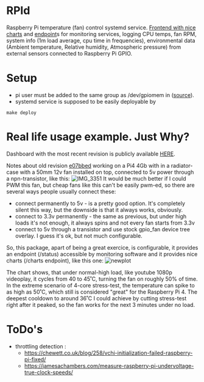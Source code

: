 # RPId
Raspberry Pi temperature (fan) control systemd service. [Frontend with nice charts](https://pi4.cdns.com.ua/charts) and [endpoint](https://pi4.cdns.com.ua/status)s for monitoring services, logging CPU temps, fan RPM, system info (1m load average, cpu time in frequencies), environmental data (Ambient temperature, Relative humidity, Atmospheric pressure) from external sensors connected to Raspberry Pi GPIO.

# Setup
- pi user must be added to the same group as /dev/gpiomem in ([source](https://raspberrypi.stackexchange.com/questions/40105/access-gpio-pins-without-root-no-access-to-dev-mem-try-running-as-root)).
- systemd service is supposed to be easily deployable by
```
make deploy
```

# Real life usage example. Just Why?
Dashboard with the most recent revision is publicly available [HERE](https://pi4.cdns.com.ua/charts).

Notes about old revision [e07bbed](https://github.com/parMaster/rpid/commit/e07bbed66f5384c41d595c599d575dca676a7c38) working on a Pi4 4Gb with in a radiator-case with a 50mm 12v fan installed on top, connected to 5v power through a npn-transistor, like this:
![IMG_3351](https://user-images.githubusercontent.com/1956191/222020060-eb204c20-2573-484a-a245-0be3da81abb7.jpeg)
It would be much better if I could PWM this fan, but cheap fans like this can't be easily pwm-ed, so there are several ways people usually connect these:
- connect permanently to 5v - is a pretty good option. It's completely silent this way, but the downside is that it always works, obviously.
- connect to 3.3v permanently - the same as previous, but under high loads it's not enough, it always spins and not every fan starts from 3.3v
- connect to 5v through a transistor and use stock gpio_fan device tree overlay. I guess it's ok, but not much configurable.

So, this package, apart of being a great exercice, is configurable, it provides an endpoint (/status) accessible by monitoring software and it provides nice charts (/charts endpoint), like this one:
![newplot](https://user-images.githubusercontent.com/1956191/222021495-85ca3665-fb5d-47d2-8218-2eb4e2c78d2b.png)

The chart shows, that under normal-high load, like youtube 1080p videoplay, it cycles from 40 to 45˚C, turning the fan on roughly 50% of time. In the extreme scenario of 4-core stress-test, the temperature can spike to as high as 50˚C, which still is considered "great" for the Raspberry Pi 4. The deepest cooldown to around 36˚C I could achieve by cutting stress-test right after it peaked, so the fan works for the next 3 minutes under no load.

# ToDo's
- throttling detection :
    - https://chewett.co.uk/blog/258/vchi-initialization-failed-raspberry-pi-fixed/
    - https://jamesachambers.com/measure-raspberry-pi-undervoltage-true-clock-speeds/
